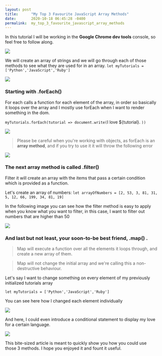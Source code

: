 ```yaml
---
layout: post
title:      "My Top 3 Favourite JavaScript Array Methods"
date:       2020-10-18 06:45:28 -0400
permalink:  my_top_3_favourite_javascript_array_methods
---
```




In this tutorial I will be working in the **Google Chrome dev tools** console, so feel free to follow along.


![](https://i.imgur.com/j3GVn2O.png)



We will create an array of strings and we will go through each of those methods to see what they are used for in an array.
`let myTutorials = ['Python','JavaScript','Ruby']`

![](https://i.imgur.com/YgF6e8y.png)

### Starting with .forEach()

For each calls a function for each element of the array, in order so basically it loops over the array and I mostly use forEach when I want to render something in the dom.

`myTutorials.forEach(tutorial => document.write(`I love ${tutorial}. `))`

![](https://i.imgur.com/hfCWAzB.png)

> Please be careful when you're working with objects, as forEach is an **array method**, and if you try to use it it will throw the following error

![](https://i.imgur.com/c9UFgKH.png)


### The next array method is called .filter() 

Filter it will create an array with the items that pass a certain condition which is provided as a function.

Let's create an array of numbers: `let arrayOfNumbers = [2, 53, 3, 81, 31, 5, 12, 66, 199, 34, 81, 19]`

In the following image you can see how the filter method is easy to apply when you know what you want to filter, in this case, I want to filter out numbers that are higher than 50

![](https://i.imgur.com/JT3XcXD.png)

### And last but not least, your soon-to-be best friend, .map() .

> Map will execute a function over all the elements it loops through, and create a new array of them. 

> Map will not change the initial array and we're calling this a non-destructive behaviour. 

Let's say I want to change something on every element of my previously initialized tutorials array

`let myTutorials = ['Python','JavaScript','Ruby']`

You can see here how I changed each element individually

![](https://i.imgur.com/WznO5af.png)

And here, I could even introduce a conditional statement to display my love for a certain language.

![](https://i.imgur.com/UpffdI0.png)


This bite-sized article is meant to quickly show you how you could use those 3 methods. I hope you enjoyed it and fount it useful.







